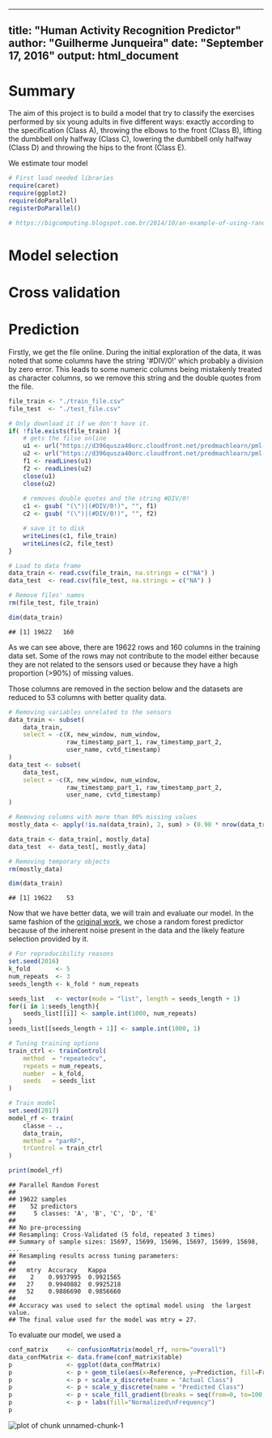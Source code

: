 
---
title: "Human Activity Recognition Predictor"
author: "Guilherme Junqueira"
date: "September 17, 2016"
output: html_document
---

# Summary

The aim of this project is to build a model that try to classify the exercises 
performed by six young adults in five different ways: exactly according to the 
specification (Class A), throwing the elbows to the front (Class B), 
lifting the dumbbell only halfway (Class C), lowering the dumbbell only halfway 
(Class D) and throwing the hips to the front (Class E).

We estimate tour model 


```r
# First load needed libraries
require(caret)
require(ggplot2)
require(doParallel)
registerDoParallel()

# https://bigcomputing.blogspot.com.br/2014/10/an-example-of-using-random-forest-in.html
```

# Model selection

# Cross validation

# Prediction

Firstly, we get the file online. During the initial exploration of the data, it 
was noted that some columns have the string '\#DIV/0!' which probably a division 
by zero error. This leads to some numeric columns being mistakenly treated as 
character columns, so we remove this string and the double quotes from the file.


```r
file_train <- "./train_file.csv"
file_test  <- "./test_file.csv"

# Only download it if we don't have it.
if( !file.exists(file_train) ){
    # gets the filse online
    u1 <- url("https://d396qusza40orc.cloudfront.net/predmachlearn/pml-training.csv")
    u2 <- url("https://d396qusza40orc.cloudfront.net/predmachlearn/pml-testing.csv")
    f1 <- readLines(u1)
    f2 <- readLines(u2)
    close(u1)
    close(u2)
    
    # removes double quotes and the string #DIV/0!
    c1 <- gsub( "(\")|(#DIV/0!)", "", f1)
    c2 <- gsub( "(\")|(#DIV/0!)", "", f2)

    # save it to disk
    writeLines(c1, file_train)
    writeLines(c2, file_test)
}

# Load to data frame
data_train <- read.csv(file_train, na.strings = c("NA") )
data_test  <- read.csv(file_test, na.strings = c("NA") )

# Remove files' names
rm(file_test, file_train)

dim(data_train)
```

```
## [1] 19622   160
```

As we can see above, there are 19622 rows and 160 columns in the training data 
set. Some of the rows may not contribute to the model either because they are 
not related to the sensors used or because they have a high proportion (>90%) 
of missing values.

Those columns are removed in the section below and the datasets are reduced to 
53 columns with better quality data. 


```r
# Removing variables unrelated to the sensors
data_train <- subset(
    data_train,
    select = -c(X, new_window, num_window,
                raw_timestamp_part_1, raw_timestamp_part_2,
                user_name, cvtd_timestamp)
)
data_test <- subset(
    data_test,
    select = -c(X, new_window, num_window,
                raw_timestamp_part_1, raw_timestamp_part_2,
                user_name, cvtd_timestamp)
)

# Removing columns with more than 90% missing values
mostly_data <- apply(!is.na(data_train), 2, sum) > (0.90 * nrow(data_train))

data_train <- data_train[, mostly_data]
data_test  <- data_test[, mostly_data]

# Removing temporary objects
rm(mostly_data)

dim(data_train)
```

```
## [1] 19622    53
```

Now that we have better data, we will train and evaluate our model. In the same 
fashion of the [original work][originalwork], we chose a random forest predictor 
because of the inherent noise present in the data and the likely feature 
selection provided by it. 


```r
# For reproducibility reasons
set.seed(2016)
k_fold       <- 5
num_repeats  <- 3
seeds_length <- k_fold * num_repeats

seeds_list   <- vector(mode = "list", length = seeds_length + 1)
for(i in 1:seeds_length){
    seeds_list[[i]] <- sample.int(1000, num_repeats)
}
seeds_list[[seeds_length + 1]] <- sample.int(1000, 1)

# Tuning training options
train_ctrl <- trainControl(
    method  = "repeatedcv",
    repeats = num_repeats, 
    number  = k_fold,
    seeds   = seeds_list
)

# Train model
set.seed(2017)
model_rf <- train(
    classe ~ .,
    data_train,
    method = "parRF",
    trControl = train_ctrl
)

print(model_rf)
```

```
## Parallel Random Forest 
## 
## 19622 samples
##    52 predictors
##     5 classes: 'A', 'B', 'C', 'D', 'E' 
## 
## No pre-processing
## Resampling: Cross-Validated (5 fold, repeated 3 times) 
## Summary of sample sizes: 15697, 15699, 15696, 15697, 15699, 15698, ... 
## Resampling results across tuning parameters:
## 
##   mtry  Accuracy   Kappa    
##    2    0.9937995  0.9921565
##   27    0.9940882  0.9925218
##   52    0.9886690  0.9856660
## 
## Accuracy was used to select the optimal model using  the largest value.
## The final value used for the model was mtry = 27.
```

To evaluate our model, we used a 


```r
conf_matrix     <- confusionMatrix(model_rf, norm="overall")
data_confMatrix <- data.frame(conf_matrix$table) 
p               <- ggplot(data_confMatrix)
p               <- p + geom_tile(aes(x=Reference, y=Prediction, fill=Freq))
p               <- p + scale_x_discrete(name = "Actual Class")
p               <- p + scale_y_discrete(name = "Predicted Class")
p               <- p + scale_fill_gradient(breaks = seq(from=0, to=100, by=10))
p               <- p + labs(fill="Normalized\nFrequency")
p
```

![plot of chunk unnamed-chunk-1](figure/unnamed-chunk-1-1.png)

[originalwork]: http://groupware.les.inf.puc-rio.br/public/papers/2013.Velloso.QAR-WLE.pdf "Qualitative Activity Recognition of Weight Lifting Exercises"
